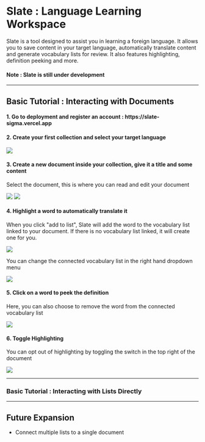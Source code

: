 <h1>Slate : Language Learning Workspace</h1>

<p>
Slate is a tool designed to assist you in learning a foreign language. It allows you to save content in your target language, automatically translate content and generate vocabulary lists for review. It also features highlighting, definition peeking and more.
</p>

<h4>Note : Slate is still under development</h4>

<hr/>

<h2>Basic Tutorial : Interacting with Documents</h2>

<h4>
1. Go to deployment and register an account : https://slate-sigma.vercel.app
</h4>
<h4>
2. Create your first collection and select your target language
</h4>
<img src="https://user-images.githubusercontent.com/76637128/188056592-48031757-5589-417d-a965-227c8e4d546a.gif"/>

<h4>
3. Create a new document inside your collection, give it a title and some content
</h4>
<p>Select the document, this is where you can read and edit your document</p>
<img src="https://user-images.githubusercontent.com/76637128/188059868-7f99e5ea-a0de-4ae6-94fc-47139ffcc3cd.gif"/>

<img src="https://user-images.githubusercontent.com/76637128/188059589-d72572e9-9882-40c9-9f15-58665a9d99f3.gif"/>

<h4>
4. Highlight a word to automatically translate it
</h4>
<p>When you click "add to list", Slate will add the word to the vocabulary list linked to your document. If there is no vocabulary list linked, it will create one for you.</p>


<img src="https://user-images.githubusercontent.com/76637128/188060427-b6238fa5-5faf-4e38-81ca-c892c45a5663.gif"/>
<p>You can change the connected vocabulary list in the right hand dropdown menu</p>
<img src="https://user-images.githubusercontent.com/76637128/188060761-7332be68-45bf-4377-80c9-8e34c2768e37.gif"/>

<h4>
5. Click on a word to peek the definition
</h4>
<p>
Here, you can also choose to remove the word from the connected vocabulary list
</p>


<img src="https://user-images.githubusercontent.com/76637128/188060883-77e081f8-f9b6-4ba3-8868-5fc2bd7440a2.gif"/>

<h4>
6. Toggle Highlighting
</h4>
<p>You can opt out of highlighting by toggling the switch in the top right of the document</p>

<img src="https://user-images.githubusercontent.com/76637128/188057118-f2f88dc8-ae9c-43c6-998d-795496295b13.gif"/>

<hr/>

<h3>Basic Tutorial : Interacting with Lists Directly</h3>



<hr/>
<h2>Future Expansion</h2>

* Connect multiple lists to a single document

